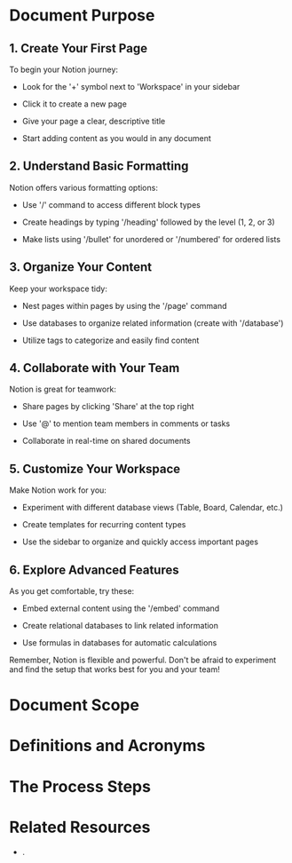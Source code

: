 # Document Purpose

<!-- Unsupported block type: divider -->

<!-- Unsupported block type: unsupported -->

## 1. Create Your First Page

To begin your Notion journey:

- Look for the '+' symbol next to 'Workspace' in your sidebar

- Click it to create a new page

- Give your page a clear, descriptive title

- Start adding content as you would in any document

## 2. Understand Basic Formatting

Notion offers various formatting options:

- Use '/' command to access different block types

- Create headings by typing '/heading' followed by the level (1, 2, or 3)

- Make lists using '/bullet' for unordered or '/numbered' for ordered lists

## 3. Organize Your Content

Keep your workspace tidy:

- Nest pages within pages by using the '/page' command

- Use databases to organize related information (create with '/database')

- Utilize tags to categorize and easily find content

## 4. Collaborate with Your Team

Notion is great for teamwork:

- Share pages by clicking 'Share' at the top right

- Use '@' to mention team members in comments or tasks

- Collaborate in real-time on shared documents

## 5. Customize Your Workspace

Make Notion work for you:

- Experiment with different database views (Table, Board, Calendar, etc.)

- Create templates for recurring content types

- Use the sidebar to organize and quickly access important pages

## 6. Explore Advanced Features

As you get comfortable, try these:

- Embed external content using the '/embed' command

- Create relational databases to link related information

- Use formulas in databases for automatic calculations

Remember, Notion is flexible and powerful. Don't be afraid to experiment and find the setup that works best for you and your team!

# Document Scope

<!-- Unsupported block type: divider -->

<!-- Unsupported block type: unsupported -->

# Definitions and Acronyms

<!-- Unsupported block type: divider -->

<!-- Unsupported block type: child_database -->

# The Process Steps

<!-- Unsupported block type: divider -->

<!-- Unsupported block type: unsupported -->

<!-- Unsupported block type: table_of_contents -->



# Related Resources

<!-- Unsupported block type: divider -->

- .